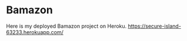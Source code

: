 # Bamazon
Here is my deployed Bamazon project on Heroku. https://secure-island-63233.herokuapp.com/
